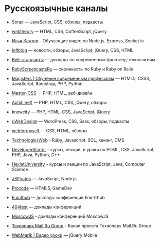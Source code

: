 # Русскоязычные каналы
* [Sorax](http://www.youtube.com/user/ArtSorax) — JavaScript, CSS, обзоры, подкасты

* [webtheory](http://www.youtube.com/user/WebTheory) — HTML, CSS, CoffeeScript, jQuery

* [Илья Кантор](https://www.youtube.com/user/iliakan/) - Обучающие видео по Node.js, Express, Socket.io

* [loftblog](https://www.youtube.com/channel/UCIIt69f5D44s2cdb9vXQNzA) — новости, обзоры, JavaScript, jQuery, CSS, HTML

* [Веб-стандарты](http://www.youtube.com/user/wstdays) — доклады по современным фронтэнд-технологиям

* [RubyScreencastsRu](http://www.youtube.com/user/RubyScreencastsRu) — скринкасты по Ruby и Ruby on Rails

* [Magisters | Обучение современным профессиям](http://www.youtube.com/user/WebMagistersRu) — HTML5, CSS3, JavaScript, Bootstrap, PHP, Python

* [Master-CSS](http://www.youtube.com/user/TheSWAT727) — PHP, HTML, веб-дизайн

* [AutoLineX](http://www.youtube.com/user/IllyaLoshek) — PHP, HTML, CSS, jQuery, обзоры

* [knowcity](http://www.youtube.com/user/ecroFeGushKa) — PHP, HTML, CSS, JavaScript, jQuery

* [uWebDesign](http://www.youtube.com/user/uwebdesign) — WordPress, CSS, Sass, обзоры, подкасты

* [webformyself](http://www.youtube.com/channel/UCGuhp4lpQvK94ZC5kuOZbjA) — CSS, HTML, обзоры

* [TechnologiesWeb](https://www.youtube.com/channel/UCwiiinc7aXEM1ZE2JQ9b46A) - Ruby, Javascript, SQL, хакинг, CMS

* [DeveloperStarter](https://www.youtube.com/user/DeveloperStarter) - курсы, лекции, и уроки по HTML, CSS, JavaScript, PHP, Java, Python, C++

* [HexletUniversity](https://www.youtube.com/user/HexletUniversity) - курсы и лекции по JavaScript, Java, Computer Science

* [JSPirates](http://www.youtube.com/channel/UCoQvColVafC905L1wyqfjcg) — JavaScript, Node.js

* [Procode](http://www.youtube.com/user/easygamedev) — HTML5, GameDev

* [Fronthub](http://www.youtube.com/channel/UComo38nPQVCnkZFadQ9uc2A) — доклады конференций Front-hub

* [404fest](https://www.youtube.com/user/404fest) — доклады конференций

* [MoscowJS](https://www.youtube.com/channel/UCIo6TsJzLVRGbRZxKzoNeFQ) - доклады конференций MoscowJS 

* [Технопарк Mail.Ru Group](http://www.youtube.com/user/TPMGTU) - Канал проекта Технопарк Mail.Ru Group

* [WebMarik | Видео уроки](http://www.youtube.com/user/jquerymobilerussia) — jQuery Mobile